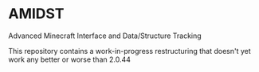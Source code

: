 AMIDST
======

Advanced Minecraft Interface and Data/Structure Tracking

This repository contains a work-in-progress restructuring that doesn't yet work any better or worse than 2.0.44